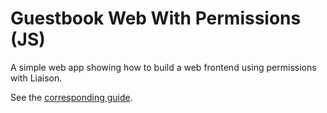 # Guestbook Web With Permissions (JS)

A simple web app showing how to build a web frontend using permissions with Liaison.

See the [corresponding guide](https://liaison.dev/docs/v1/introduction/permissions?language=js).
